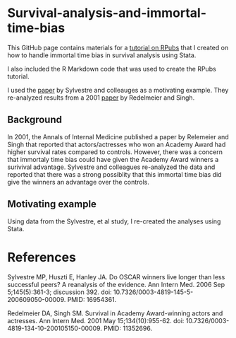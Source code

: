 # Survival-analysis-and-immortal-time-bias
This GitHub page contains materials for a [tutorial on RPubs](https://rpubs.com/mbounthavong/survival_immortal_time_stata) that I created on how to handle immortal time bias in survival analysis using Stata. 

I also included the R Markdown code that was used to create the RPubs tutorial.

I used the [paper](https://www.acpjournals.org/doi/10.7326/0003-4819-145-5-200609050-00009?url_ver=Z39.88-2003&rfr_id=ori:rid:crossref.org&rfr_dat=cr_pub%20%200pubmed) by Sylvestre and colleauges as a motivating example. They re-analyzed results from a 2001 [paper](https://www.acpjournals.org/doi/10.7326/0003-4819-134-10-200105150-00009?url_ver=Z39.88-2003&rfr_id=ori:rid:crossref.org&rfr_dat=cr_pub%20%200pubmed) by Redelmeier and Singh. 

## Background
In 2001, the Annals of Internal Medicine published a paper by Relemeier and Singh that reported that actors/actresses who won an Academy Award had higher survival rates compared to controls. However, there was a concern that immortaly time bias could have given the Academy Award winners a surivival advantage. Sylvestre and colleagues re-analyzed the data and reported that there was a strong possiblity that this immortal time bias did give the winners an advantage over the controls. 

## Motivating example
Using data from the Sylvestre, et al study, I re-created the analyses using Stata. 

# References
Sylvestre MP, Huszti E, Hanley JA. Do OSCAR winners live longer than less successful peers? A reanalysis of the evidence. Ann Intern Med. 2006 Sep 5;145(5):361-3; discussion 392. doi: 10.7326/0003-4819-145-5-200609050-00009. PMID: 16954361.

Redelmeier DA, Singh SM. Survival in Academy Award-winning actors and actresses. Ann Intern Med. 2001 May 15;134(10):955-62. doi: 10.7326/0003-4819-134-10-200105150-00009. PMID: 11352696.


